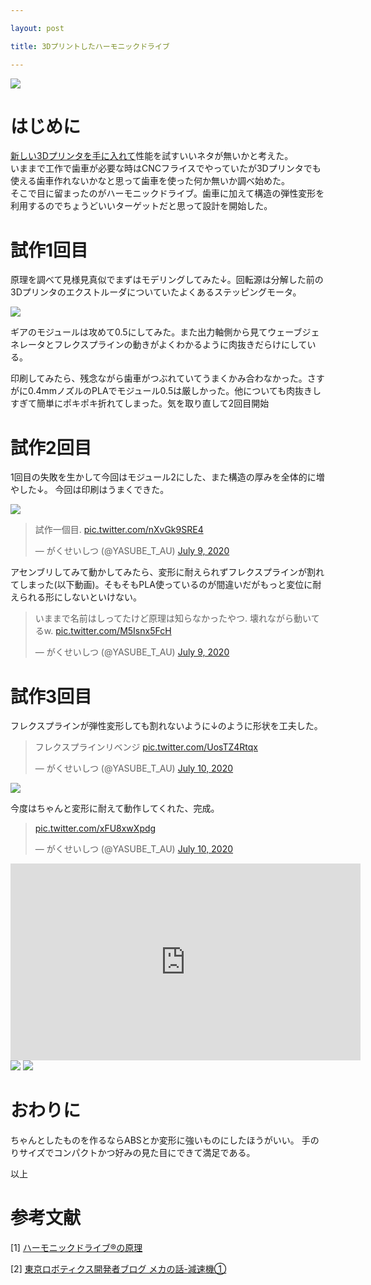 ```yaml
---

layout: post

title: 3Dプリントしたハーモニックドライブ

---
```


<img src="https://raw.githubusercontent.com/gakuseishitsu/gakuseishitsu.github.io/master/images/200710_3Dprinted_harmonic_drive/HD_1.jpg">

# はじめに
[新しい3Dプリンタを手に入れて](https://gakuseishitsu.github.io/QIDI_Xplus/)性能を試すいいネタが無いかと考えた。  
いままで工作で歯車が必要な時はCNCフライスでやっていたが3Dプリンタでも使える歯車作れないかなと思って歯車を使った何か無いか調べ始めた。  
そこで目に留まったのがハーモニックドライブ。歯車に加えて構造の弾性変形を利用するのでちょうどいいターゲットだと思って設計を開始した。

# 試作1回目
原理を調べて見様見真似でまずはモデリングしてみた↓。回転源は分解した前の3Dプリンタのエクストルーダについていたよくあるステッピングモータ。

<img src="https://raw.githubusercontent.com/gakuseishitsu/gakuseishitsu.github.io/master/images/200710_3Dprinted_harmonic_drive/HD_8.png">

ギアのモジュールは攻めて0.5にしてみた。また出力軸側から見てウェーブジェネレータとフレクスプラインの動きがよくわかるように肉抜きだらけにしている。

印刷してみたら、残念ながら歯車がつぶれていてうまくかみ合わなかった。さすがに0.4mmノズルのPLAでモジュール0.5は厳しかった。他についても肉抜きしすぎて簡単にポキポキ折れてしまった。気を取り直して2回目開始

# 試作2回目
1回目の失敗を生かして今回はモジュール2にした、また構造の厚みを全体的に増やした↓。
今回は印刷はうまくできた。

<img src="https://raw.githubusercontent.com/gakuseishitsu/gakuseishitsu.github.io/master/images/200710_3Dprinted_harmonic_drive/HD_6.png">

<blockquote class="twitter-tweet"><p lang="zh" dir="ltr">試作一個目. <a href="https://t.co/nXvGk9SRE4">pic.twitter.com/nXvGk9SRE4</a></p>&mdash; がくせいしつ (@YASUBE_T_AU) <a href="https://twitter.com/YASUBE_T_AU/status/1281207640350011392?ref_src=twsrc%5Etfw">July 9, 2020</a></blockquote> <script async src="https://platform.twitter.com/widgets.js" charset="utf-8"></script>

アセンブリしてみて動かしてみたら、変形に耐えられずフレクスプラインが割れてしまった(以下動画)。そもそもPLA使っているのが間違いだがもっと変位に耐えられる形にしないといけない。

<blockquote class="twitter-tweet"><p lang="ja" dir="ltr">いままで名前はしってたけど原理は知らなかったやつ. 壊れながら動いてるw. <a href="https://t.co/M5Isnx5FcH">pic.twitter.com/M5Isnx5FcH</a></p>&mdash; がくせいしつ (@YASUBE_T_AU) <a href="https://twitter.com/YASUBE_T_AU/status/1281207381771161601?ref_src=twsrc%5Etfw">July 9, 2020</a></blockquote> <script async src="https://platform.twitter.com/widgets.js" charset="utf-8"></script>

# 試作3回目
フレクスプラインが弾性変形しても割れないように↓のように形状を工夫した。

<blockquote class="twitter-tweet"><p lang="ja" dir="ltr">フレクスプラインリベンジ <a href="https://t.co/UosTZ4Rtqx">pic.twitter.com/UosTZ4Rtqx</a></p>&mdash; がくせいしつ (@YASUBE_T_AU) <a href="https://twitter.com/YASUBE_T_AU/status/1281436389754593280?ref_src=twsrc%5Etfw">July 10, 2020</a></blockquote> <script async src="https://platform.twitter.com/widgets.js" charset="utf-8"></script>

<img src="https://raw.githubusercontent.com/gakuseishitsu/gakuseishitsu.github.io/master/images/200710_3Dprinted_harmonic_drive/HD_7.png">

今度はちゃんと変形に耐えて動作してくれた、完成。

<blockquote class="twitter-tweet"><p lang="und" dir="ltr"><a href="https://t.co/xFU8xwXpdg">pic.twitter.com/xFU8xwXpdg</a></p>&mdash; がくせいしつ (@YASUBE_T_AU) <a href="https://twitter.com/YASUBE_T_AU/status/1281501572430618624?ref_src=twsrc%5Etfw">July 10, 2020</a></blockquote> <script async src="https://platform.twitter.com/widgets.js" charset="utf-8"></script>

<iframe width="560" height="315" src="https://www.youtube.com/embed/Nwc8ObIFlbs" frameborder="0" allow="accelerometer; autoplay; clipboard-write; encrypted-media; gyroscope; picture-in-picture" allowfullscreen></iframe>

<img src="https://raw.githubusercontent.com/gakuseishitsu/gakuseishitsu.github.io/master/images/200710_3Dprinted_harmonic_drive/HD_1.jpg">

<img src="https://raw.githubusercontent.com/gakuseishitsu/gakuseishitsu.github.io/master/images/200710_3Dprinted_harmonic_drive/HD_2.jpg">

# おわりに
ちゃんとしたものを作るならABSとか変形に強いものにしたほうがいい。
手のりサイズでコンパクトかつ好みの見た目にできて満足である。

以上


# 参考文献
[1] [ハーモニックドライブ®の原理](https://www.hds.co.jp/products/hd_theory/)

[2] [東京ロボティクス開発者ブログ メカの話-減速機①](https://blog.robotics.tokyo/archives/321)
